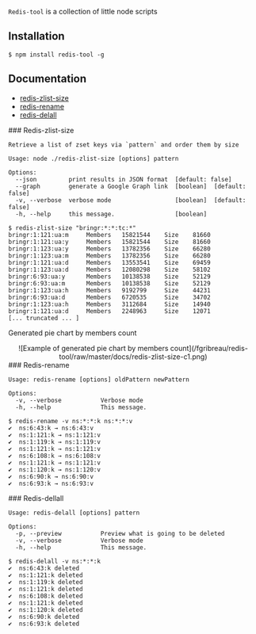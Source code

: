 `Redis-tool` is a collection of little node scripts

## Installation

    $ npm install redis-tool -g

## Documentation

* [redis-zlist-size](#zlist-size)
* [redis-rename](#rename)
* [redis-delall](#delall)

<a name="zlist-size" />
### Redis-zlist-size

```
Retrieve a list of zset keys via `pattern` and order them by size

Usage: node ./redis-zlist-size [options] pattern

Options:
  --json         print results in JSON format  [default: false]
  --graph        generate a Google Graph link  [boolean]  [default: false]
  -v, --verbose  verbose mode                  [boolean]  [default: false]
  -h, --help     this message.                 [boolean]
```

```shell
$ redis-zlist-size "bringr:*:*:tc:*"
bringr:1:121:ua:m     Members   15821544    Size    81660
bringr:1:121:ua:y     Members   15821544    Size    81660
bringr:1:123:ua:y     Members   13782356    Size    66280
bringr:1:123:ua:m     Members   13782356    Size    66280
bringr:1:121:ua:d     Members   13553541    Size    69459
bringr:1:123:ua:d     Members   12080298    Size    58102
bringr:6:93:ua:y      Members   10138538    Size    52129
bringr:6:93:ua:m      Members   10138538    Size    52129
bringr:1:123:ua:h     Members   9192799     Size    44231
bringr:6:93:ua:d      Members   6720535     Size    34702
bringr:1:123:ua:h     Members   3112684     Size    14940
bringr:1:121:ua:d     Members   2248963     Size    12071
[... truncated ... ]
```

Generated pie chart by members count

<center>
  ![Example of generated pie chart by members count](/fgribreau/redis-tool/raw/master/docs/redis-zlist-size-c1.png)
</center>

<a name="rename" />
### Redis-rename

```
Usage: redis-rename [options] oldPattern newPattern

Options:
  -v, --verbose           Verbose mode
  -h, --help              This message.
```

```shell
$ redis-rename -v ns:*:*:k ns:*:*:v
✔  ns:6:43:k → ns:6:43:v
✔  ns:1:121:k → ns:1:121:v
✔  ns:1:119:k → ns:1:119:v
✔  ns:1:121:k → ns:1:121:v
✔  ns:6:108:k → ns:6:108:v
✔  ns:1:121:k → ns:1:121:v
✔  ns:1:120:k → ns:1:120:v
✔  ns:6:90:k → ns:6:90:v
✔  ns:6:93:k → ns:6:93:v
```

<a name="delall" />
### Redis-dellall

```
Usage: redis-delall [options] pattern

Options:
  -p, --preview           Preview what is going to be deleted
  -v, --verbose           Verbose mode
  -h, --help              This message.
```

```shell
$ redis-delall -v ns:*:*:k
✔  ns:6:43:k deleted
✔  ns:1:121:k deleted
✔  ns:1:119:k deleted
✔  ns:1:121:k deleted
✔  ns:6:108:k deleted
✔  ns:1:121:k deleted
✔  ns:1:120:k deleted
✔  ns:6:90:k deleted
✔  ns:6:93:k deleted
```
